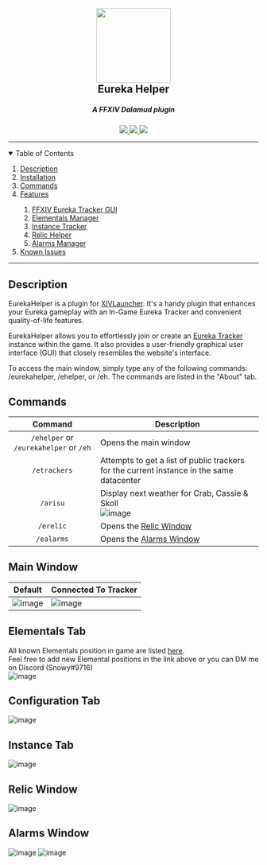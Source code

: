<section id="header" align="center">
  <h1>
    <img href="https://https://github.com/snooooowy/EurekaHelper" src="/EurekaHelper/Resources/icon.png" width="150px" />
    <br>
    Eureka Helper
  </h1>
  <div align="center">
    <h5>A FFXIV Dalamud plugin</h5>
    <a href="https://github.com/snooooowy/EurekaHelper/tags">
        <img src="https://img.shields.io/github/v/tag/snooooowy/EurekaHelper?label=version&style=for-the-badge" />
    </a>
    <a href="https://github.com/snooooowy/EurekaHelper">
        <img src="https://img.shields.io/endpoint?style=for-the-badge&url=https%3A%2F%2Fvz32sgcoal.execute-api.us-east-1.amazonaws.com%2FEurekaHelper" />
    </a>
    <a href="https://github.com/goatcorp/Dalamud">
        <img src="https://img.shields.io/badge/ffxiv-dalamud-red.svg?&style=for-the-badge" />
    </a>
  </div>
</section>

<hr>

<details open>
  <summary>
    <span>Table of Contents</span>
  </summary>
  <ol>
    <li><a href="#description">Description</a></li>
    <li><a href="#commands">Installation</a></li>
    <li><a href="#commands">Commands</a></li>
    <li><a href="#commands">Features</a></li>
    <ol>
      <li><a href="#main-window">FFXIV Eureka Tracker GUI</a></li>
      <li><a href="#elementals-tab">Elementals Manager</a></li>
      <li><a href="#instance-tab">Instance Tracker</a></li>
      <li><a href="#relic-window">Relic Helper</a></li>
      <li><a href="#alarms-window">Alarms Manager</a></li>
    </ol>
    <li><a href="#commands">Known Issues</a></li>
  </ol>
</details>

<hr>

## Description
EurekaHelper is a plugin for [XIVLauncher](https://goatcorp.github.io/). It's a handy plugin that enhances your Eureka gameplay with an In-Game Eureka Tracker and convenient quality-of-life features.

EurekaHelper allows you to effortlessly join or create an [Eureka Tracker](https://ffxiv-eureka.com/) instance within the game. It also provides a user-friendly graphical user interface (GUI) that closely resembles the website's interface.

To access the main window, simply type any of the following commands: /eurekahelper, /ehelper, or /eh. The commands are listed in the "About" tab.

## Commands
| Command | Description |
|:-------:|-------------|
| `/ehelper` or `/eurekahelper` or `/eh` | Opens the main window |
| `/etrackers` | Attempts to get a list of public trackers for the current instance in the same datacenter |
| `/arisu` | Display next weather for Crab, Cassie & Skoll<br />![image](https://user-images.githubusercontent.com/34697265/223168197-4dc544ae-c467-4b17-a754-b2835ff4e7e0.png) |
| `/erelic` | Opens the [Relic Window](#relic-window) |
| `/ealarms` | Opens the [Alarms Window](#alarms-window) |

## Main Window
| Default | Connected To Tracker |
|:-------:|----------------------|
| ![image](https://user-images.githubusercontent.com/34697265/230734206-ed781c1a-16cb-47bb-bfa9-3312a6544a06.png) | ![image](https://user-images.githubusercontent.com/34697265/231217093-41724e98-44e1-444d-b09b-cd35a377b1ae.png) |

## Elementals Tab
All known Elementals position in game are listed [here](https://github.com/snooooowy/EurekaHelper/issues/13).  
Feel free to add new Elemental positions in the link above or you can DM me on Discord (Snowy#9716)  
![image](https://github.com/snooooowy/EurekaHelper/assets/34697265/5655c0f7-7df5-44ba-846c-58f87d542429)

## Configuration Tab
![image](https://user-images.githubusercontent.com/34697265/235935187-97466b2a-7d35-485d-aee0-23f5da3d0955.png)

## Instance Tab
![image](https://user-images.githubusercontent.com/34697265/230734398-fc07cca2-934b-40ea-8170-6645f5942d9a.png)

## Relic Window
![image](https://user-images.githubusercontent.com/34697265/236366300-6039df37-7bdd-4b29-96df-5ef5642cc2f7.png)

## Alarms Window
![image](https://github.com/snooooowy/EurekaHelper/assets/34697265/ae7e7c57-6ac2-4848-bf59-9991eaa57867)
![image](https://github.com/snooooowy/EurekaHelper/assets/34697265/64460d46-f3ff-4ba9-b960-26533f3cb494)



